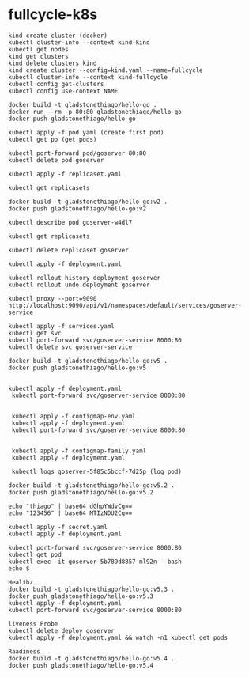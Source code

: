 # fullcycle-k8s
    kind create cluster (docker)
    kubectl cluster-info --context kind-kind 
    kubectl get nodes
    kind get clusters
    kind delete clusters kind
    kind create cluster --config=kind.yaml --name=fullcycle
    kubectl cluster-info --context kind-fullcycle
    kubectl config get-clusters
    kubectl config use-context NAME

    docker build -t gladstonethiago/hello-go .
    docker run --rm -p 80:80 gladstonethiago/hello-go
    docker push gladstonethiago/hello-go

    kubectl apply -f pod.yaml (create first pod)
    kubectl get po (get pods)

    kubectl port-forward pod/goserver 80:80
    kubectl delete pod goserver

    kubectl apply -f replicaset.yaml

    kubectl get replicasets

    docker build -t gladstonethiago/hello-go:v2 .
    docker push gladstonethiago/hello-go:v2

    kubectl describe pod goserver-w4dl7

    kubectl get replicasets

    kubectl delete replicaset goserver

    kubectl apply -f deployment.yaml

    kubectl rollout history deployment goserver
    kubectl rollout undo deployment goserver

    kubectl proxy --port=9090
    http://localhost:9090/api/v1/namespaces/default/services/goserver-service

    kubectl apply -f services.yaml
    kubectl get svc
    kubectl port-forward svc/goserver-service 8000:80
    kubectl delete svc goserver-service

    docker build -t gladstonethiago/hello-go:v5 .
    docker push gladstonethiago/hello-go:v5


    kubectl apply -f deployment.yaml
     kubectl port-forward svc/goserver-service 8000:80


     kubectl apply -f configmap-env.yaml
     kubectl apply -f deployment.yaml
     kubectl port-forward svc/goserver-service 8000:80


     kubectl apply -f configmap-family.yaml
     kubectl apply -f deployment.yaml

     kubectl logs goserver-5f85c5bccf-7d25p (log pod)

    docker build -t gladstonethiago/hello-go:v5.2 .
    docker push gladstonethiago/hello-go:v5.2

    echo "thiago" | base64 dGhpYWdvCg==
    echo "123456" | base64 MTIzNDU2Cg==

    kubectl apply -f secret.yaml
    kubectl apply -f deployment.yaml

    kubectl port-forward svc/goserver-service 8000:80
    kubectl get pod
    kubectl exec -it goserver-5b789d8857-ml92n --bash
    echo $

    Healthz
    docker build -t gladstonethiago/hello-go:v5.3 .
    docker push gladstonethiago/hello-go:v5.3
    kubectl apply -f deployment.yaml
    kubectl port-forward svc/goserver-service 8000:80

    liveness Probe
    kubectl delete deploy goserver
    kubectl apply -f deployment.yaml && watch -n1 kubectl get pods

    Raadiness
    docker build -t gladstonethiago/hello-go:v5.4 .
    docker push gladstonethiago/hello-go:v5.4